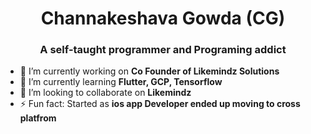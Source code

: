 <h1 align="center">Channakeshava Gowda (CG)</h1>
<h3 align="center">A self-taught programmer and Programing addict</h3>

- 🔭 I’m currently working on **Co Founder of Likemindz Solutions**
- 🌱 I’m currently learning **Flutter, GCP, Tensorflow**
- 👯 I’m looking to collaborate on **Likemindz**
- ⚡ Fun fact: Started as **ios app Developer ended up moving to cross platfrom**
